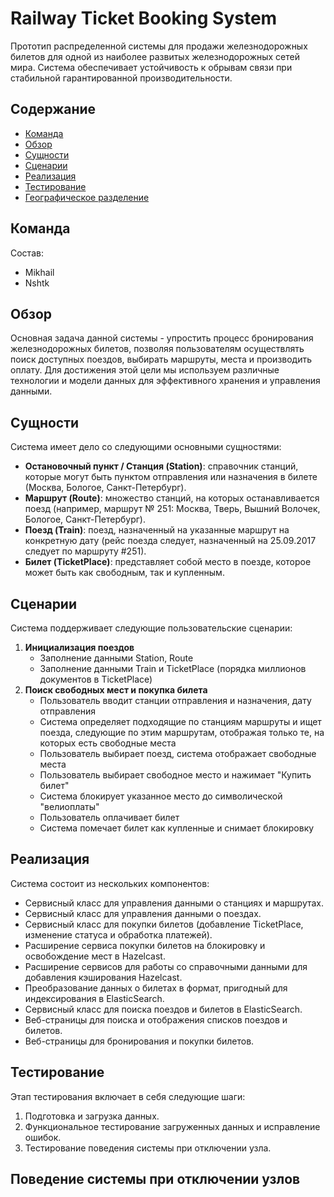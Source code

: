 # Railway Ticket Booking System

Прототип распределенной системы для продажи железнодорожных билетов для одной из наиболее развитых железнодорожных сетей мира. Система обеспечивает устойчивость к обрывам связи при стабильной гарантированной производительности.

## Содержание

- [Команда](#команда)
- [Обзор](#обзор)
- [Сущности](#сущности)
- [Сценарии](#сценарии)
- [Реализация](#реализация)
- [Тестирование](#тестирование)
- [Географическое разделение](#географическое-разделение)

## Команда

Состав:
- Mikhail
- Nshtk

## Обзор

Основная задача данной системы - упростить процесс бронирования железнодорожных билетов, позволяя пользователям осуществлять поиск доступных поездов, выбирать маршруты, места и производить оплату. Для достижения этой цели мы используем различные технологии и модели данных для эффективного хранения и управления данными.

## Сущности

Система имеет дело со следующими основными сущностями:

- **Остановочный пункт / Станция (Station)**: справочник станций, которые могут быть пунктом отправления или назначения в билете (Москва, Бологое, Санкт-Петербург).
- **Маршрут (Route)**: множество станций, на которых останавливается поезд (например, маршрут № 251: Москва, Тверь, Вышний Волочек, Бологое, Санкт-Петербург).
- **Поезд (Train)**: поезд, назначенный на указанные маршрут на конкретную дату (рейс поезда следует, назначенный на 25.09.2017  следует по маршруту #251).
- **Билет (TicketPlace)**: представляет собой место в поезде, которое может быть как свободным, так и купленным.

## Сценарии

Система поддерживает следующие пользовательские сценарии:

1. **Инициализация поездов**
    - Заполнение данными Station, Route
    - Заполнение данными Train и TicketPlace (порядка миллионов документов в TicketPlace)
2. **Поиск свободных мест и покупка билета**
    - Пользователь вводит станции отправления и назначения, дату отправления
    - Система определяет подходящие по станциям маршруты и ищет поезда, следующие по этим маршрутам, отображая только те, на которых есть свободные места
    - Пользователь выбирает поезд, система отображает свободные места
    - Пользователь выбирает свободное место и нажимает "Купить билет"
    - Система блокирует указанное место до символической "велиоплаты"
    - Пользователь оплачивает билет
    - Система помечает билет как купленные и снимает блокировку

## Реализация

Система состоит из нескольких компонентов:

- Сервисный класс для управления данными о станциях и маршрутах.
- Сервисный класс для управления данными о поездах.
- Сервисный класс для покупки билетов (добавление TicketPlace, изменение статуса и обработка платежей).
- Расширение сервиса покупки билетов на блокировку и освобождение мест в Hazelcast.
- Расширение сервисов для работы со справочными данными для добавления кэширования Hazelcast.
- Преобразование данных о билетах в формат, пригодный для индексирования в ElasticSearch.
- Сервисный класс для поиска поездов и билетов в ElasticSearch.
- Веб-страницы для поиска и отображения списков поездов и билетов.
- Веб-страницы для бронирования и покупки билетов.

## Тестирование

Этап тестирования включает в себя следующие шаги:

1. Подготовка и загрузка данных.
2. Функциональное тестирование загруженных данных и исправление ошибок.
3. Тестирование поведения системы при отключении узла.

## Поведение системы при отключении узлов

